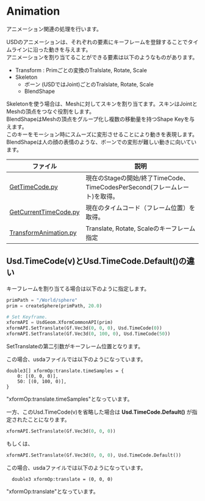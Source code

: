 # Animation

アニメーション関連の処理を行います。      

USDのアニメーションは、それぞれの要素にキーフレームを登録することでタイムラインに沿った動きを与えます。     
アニメーションを割り当てることができる要素は以下のようなものがあります。     

* Transform : Primごとの変換のTralslate, Rotate, Scale
* Skeleton
  * ボーン (USDではJoint)ごとのTralslate, Rotate, Scale
  * BlendShape

Skeletonを使う場合は、Meshに対してスキンを割り当てます。スキンはJointとMeshの頂点をつなぐ役割をします。     
BlendShapeはMeshの頂点をグループ化し複数の移動量を持つShape Keyを与えます。    
このキーをモーション時にスムーズに変形させることにより動きを表現します。    
BlendShapeは人の顔の表情のような、ボーンでの変形が難しい動きに向いています。     

|ファイル|説明|     
|---|---|     
|[GetTimeCode.py](./GetTimeCode.py)|現在のStageの開始/終了TimeCode、TimeCodesPerSecond(フレームレート)を取得。|     
|[GetCurrentTimeCode.py](./GetCurrentTimeCode.py)|現在のタイムコード（フレーム位置）を取得。|     
|[TransformAnimation.py](./TransformAnimation.py)|Translate, Rotate, Scaleのキーフレーム指定|     

## Usd.TimeCode(v)とUsd.TimeCode.Default()の違い

キーフレームを割り当てる場合は以下のように指定します。  

```python
primPath = "/World/sphere"
prim = createSphere(primPath, 20.0)

# Set Keyframe.
xformAPI = UsdGeom.XformCommonAPI(prim)
xformAPI.SetTranslate(Gf.Vec3d(0, 0, 0), Usd.TimeCode(0))
xformAPI.SetTranslate(Gf.Vec3d(0, 100, 0), Usd.TimeCode(50))
```
SetTranslateの第二引数がキーフレーム位置となります。  

この場合、usdaファイルでは以下のようになっています。  
```
double3[] xformOp:translate.timeSamples = {
    0: [(0, 0, 0)],
    50: [(0, 100, 0)],
}
```
"xformOp:translate.timeSamples"となっています。  

一方、このUsd.TimeCode(v)を省略した場合は **Usd.TimeCode.Default()** が指定されたことになります。  

```python
xformAPI.SetTranslate(Gf.Vec3d(0, 0, 0))
```
もしくは、  
```python
xformAPI.SetTranslate(Gf.Vec3d(0, 0, 0), Usd.TimeCode.Default())
```

この場合、usdaファイルでは以下のようになっています。  
```
  double3 xformOp:translate = (0, 0, 0)
```
"xformOp:translate"となっています。  

